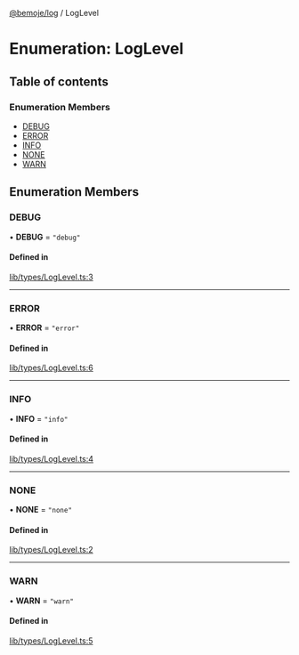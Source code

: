 [@bemoje/log](https://github.com/bemoje/tsmono/blob/main/pkg/log/docs/md/index.md) / LogLevel

# Enumeration: LogLevel

## Table of contents

### Enumeration Members

- [DEBUG](https://github.com/bemoje/tsmono/blob/main/pkg/log/docs/md/enums/LogLevel.md#debug)
- [ERROR](https://github.com/bemoje/tsmono/blob/main/pkg/log/docs/md/enums/LogLevel.md#error)
- [INFO](https://github.com/bemoje/tsmono/blob/main/pkg/log/docs/md/enums/LogLevel.md#info)
- [NONE](https://github.com/bemoje/tsmono/blob/main/pkg/log/docs/md/enums/LogLevel.md#none)
- [WARN](https://github.com/bemoje/tsmono/blob/main/pkg/log/docs/md/enums/LogLevel.md#warn)

## Enumeration Members

### DEBUG

• **DEBUG** = ``"debug"``

#### Defined in

[lib/types/LogLevel.ts:3](https://github.com/bemoje/tsmono/blob/f74277c/pkg/log/src/lib/types/LogLevel.ts#L3)

___

### ERROR

• **ERROR** = ``"error"``

#### Defined in

[lib/types/LogLevel.ts:6](https://github.com/bemoje/tsmono/blob/f74277c/pkg/log/src/lib/types/LogLevel.ts#L6)

___

### INFO

• **INFO** = ``"info"``

#### Defined in

[lib/types/LogLevel.ts:4](https://github.com/bemoje/tsmono/blob/f74277c/pkg/log/src/lib/types/LogLevel.ts#L4)

___

### NONE

• **NONE** = ``"none"``

#### Defined in

[lib/types/LogLevel.ts:2](https://github.com/bemoje/tsmono/blob/f74277c/pkg/log/src/lib/types/LogLevel.ts#L2)

___

### WARN

• **WARN** = ``"warn"``

#### Defined in

[lib/types/LogLevel.ts:5](https://github.com/bemoje/tsmono/blob/f74277c/pkg/log/src/lib/types/LogLevel.ts#L5)

